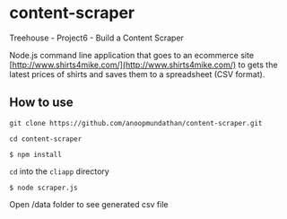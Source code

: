 # content-scraper
Treehouse - Project6 - Build a Content Scraper

Node.js command line application that goes to an ecommerce site [http://www.shirts4mike.com/](http://www.shirts4mike.com/) to gets the latest prices of shirts and saves them to a spreadsheet (CSV format).

## How to use
```
git clone https://github.com/anoopmundathan/content-scraper.git
```
```
cd content-scraper
```
```
$ npm install 
```
`cd` into the `cliapp` directory
```
$ node scraper.js
```
Open /data folder to see generated csv file
